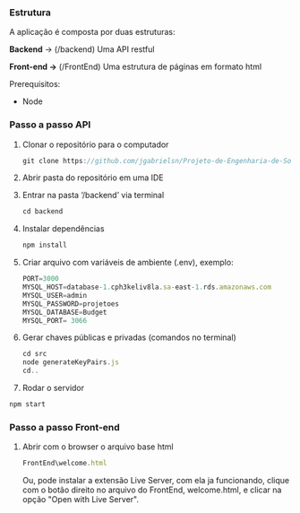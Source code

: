 ### Estrutura

A aplicação é composta por duas estruturas:

**************Backend************** → (/backend) Uma API restful

****Front-end →**** (/FrontEnd) Uma estrutura de páginas em formato html

Prerequisitos:

- Node

### Passo a passo API

1. Clonar o repositório para o computador
    
    ```jsx
    git clone https://github.com/jgabrielsn/Projeto-de-Engenharia-de-Software.git
    ```
    
2. Abrir pasta do repositório em uma IDE 
3. Entrar na pasta ‘/backend’ via terminal
    
    ```jsx
    cd backend
    ```
    
4. Instalar dependências
    
    ```jsx
    npm install 
    ```
    
5. Criar arquivo com variáveis de ambiente (.env), exemplo: 
    
    ```jsx
    PORT=3000
    MYSQL_HOST=database-1.cph3keliv8la.sa-east-1.rds.amazonaws.com
    MYSQL_USER=admin
    MYSQL_PASSWORD=projetoes
    MYSQL_DATABASE=Budget
    MYSQL_PORT= 3066
    ```
    
6. Gerar chaves públicas e privadas (comandos no terminal)
    
    ```jsx
    cd src 
    node generateKeyPairs.js 
    cd..
    ```
    

 8. Rodar o servidor

```jsx
npm start
```

### Passo a passo Front-end

1. Abrir com o browser o arquivo base html
    
    ```jsx
    FrontEnd\welcome.html
    ```
   Ou, pode instalar a extensão Live Server, com ela ja funcionando, clique com o botão direito no arquivo do FrontEnd, welcome.html, e clicar na opção "Open with Live Server".
